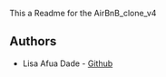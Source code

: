 This a Readme for the AirBnB_clone_v4

## Authors
- Lisa Afua Dade - [Github](https://github.com/afialisa)

